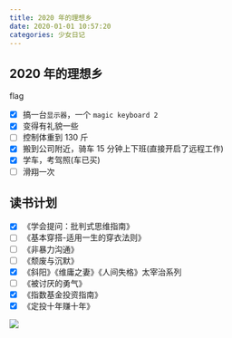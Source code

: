 ```yaml
---
title: 2020 年的理想乡
date: 2020-01-01 10:57:20
categories: 少女日记
---
```


## 2020 年的理想乡

flag

   <!--more-->

- [x] 搞一台`显示器`，一个 `magic keyboard 2`
- [x] 变得有礼貌一些
- [ ] 控制体重到 130 斤
- [x] 搬到公司附近，骑车 15 分钟上下班(直接开启了远程工作)
- [x] 学车，考驾照(车已买)
- [ ] 滑翔一次

## 读书计划

- [x] 《学会提问：批判式思维指南》
- [ ] 《基本穿搭-适用一生的穿衣法则》
- [ ] 《非暴力沟通》
- [ ] 《颓废与沉默》
- [x] 《斜阳》《维庸之妻》《人间失格》太宰治系列
- [ ] 《被讨厌的勇气》
- [x] 《指数基金投资指南》
- [x] 《定投十年赚十年》

![](/images/奇迹和希望都在下水道.jpg)
